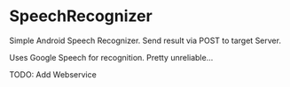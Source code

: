 # SpeechRecognizer
Simple Android Speech Recognizer. Send result via POST to target Server.

Uses Google Speech for recognition. Pretty unreliable...

TODO: Add Webservice
